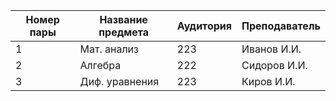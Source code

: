 | Номер пары | Название предмета | Аудитория | Преподаватель |
| -- | -- | -- | -- |
| 1 | Мат. анализ | 223 | Иванов И.И. |
| 2 | Алгебра | 222 | Сидоров И.И. |
| 3 | Диф. уравнения | 223 | Киров И.И. |
